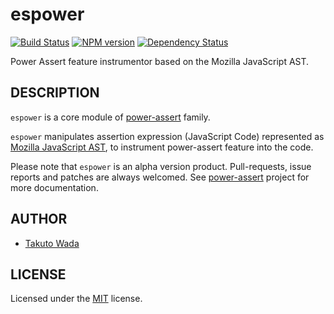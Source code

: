 espower
================================

[![Build Status](https://travis-ci.org/twada/espower.png?branch=master)](https://travis-ci.org/twada/espower)
[![NPM version](https://badge.fury.io/js/espower.png)](http://badge.fury.io/js/espower)
[![Dependency Status](https://gemnasium.com/twada/espower.png)](https://gemnasium.com/twada/espower)


Power Assert feature instrumentor based on the Mozilla JavaScript AST.


DESCRIPTION
---------------------------------------
`espower` is a core module of [power-assert](http://github.com/twada/power-assert) family.


`espower` manipulates assertion expression (JavaScript Code) represented as [Mozilla JavaScript AST](https://developer.mozilla.org/en-US/docs/SpiderMonkey/Parser_API), to instrument power-assert feature into the code.


Please note that `espower` is an alpha version product. Pull-requests, issue reports and patches are always welcomed. See [power-assert](http://github.com/twada/power-assert) project for more documentation.


AUTHOR
---------------------------------------
* [Takuto Wada](http://github.com/twada)


LICENSE
---------------------------------------
Licensed under the [MIT](https://raw.github.com/twada/espower/master/MIT-LICENSE.txt) license.
